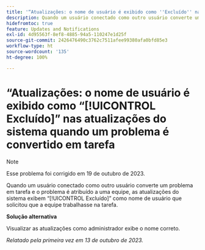 ```yaml
---
title: '“Atualizações: o nome de usuário é exibido como ''Excluído'' nas atualizações do sistema quando um problema é convertido em tarefa”'
description: Quando um usuário conectado como outro usuário converte um problema em tarefa e o problema é atribuído a uma equipe, as atualizações do sistema mostram “Excluído” como nome de usuário que solicitou que a equipe trabalhasse na tarefa.
hidefromtoc: true
feature: Updates and Notifications
exl-id: 4d95563f-8ef8-4885-94a5-110247e1d25f
source-git-commit: 2426476490c3762c7511afee99380afa0bfd85e3
workflow-type: ht
source-wordcount: '135'
ht-degree: 100%

---
```


# “Atualizações: o nome de usuário é exibido como “[!UICONTROL Excluído]” nas atualizações do sistema quando um problema é convertido em tarefa

>[!NOTE]
>
>Esse problema foi corrigido em 19 de outubro de 2023.

Quando um usuário conectado como outro usuário converte um problema em tarefa e o problema é atribuído a uma equipe, as atualizações do sistema exibem “[!UICONTROL Excluído]” como nome de usuário que solicitou que a equipe trabalhasse na tarefa.

**Solução alternativa**

Visualizar as atualizações como administrador exibe o nome correto.

_Relatado pela primeira vez em 13 de outubro de 2023._
